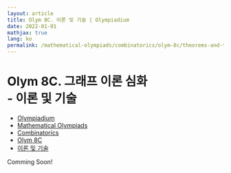 ```yaml
---
layout: article
title: Olym 8C. 이론 및 기술 | Olympiadium
date: 2022-01-01
mathjax: true
lang: ko
permalink: /mathematical-olympiads/combinatorics/olym-8c/theorems-and-techniques/
---
```

# Olym 8C. 그래프 이론 심화 <br> <ssup> - 이론 및 기술</ssup>

<ul class="breadcrumb">
	<li><a href="{{ site.homeurl }}">Olympiadium</a></li> 
	<li><a href="{{ site.homeurl }}mathematical-olympiads/">Mathematical Olympiads</a></li> 
	<li><a href="{{ site.homeurl }}mathematical-olympiads/combinatorics/">Combinatorics</a></li> 
	<li><a href="{{ site.homeurl }}mathematical-olympiads/combinatorics/olym-8c/">Olym 8C</a></li> 
	<li><a href="{{ site.homeurl }}mathematical-olympiads/combinatorics/olym-8c/theorems-and-techniques/">이론 및 기술</a></li>
</ul>

Comming Soon!
